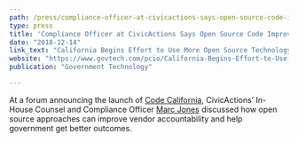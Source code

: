 ```yaml
---
path: /press/compliance-officer-at-civicactions-says-open-source-code-improves-government-vendor-relationships
type: press
title: 'Compliance Officer at CivicActions Says Open Source Code Improves Government-Vendor Relationships'
date: "2018-12-14"
link_text: "California Begins Effort to Use More Open Source Technology"
website: "https://www.govtech.com/pcio/California-Begins-Effort-to-Use-More-Open-Source-Technology.html"
publication: "Government Technology"

---
```


At a forum announcing the launch of [Code California](https://go.code.ca.gov/), CivicActions’ In-House Counsel and Compliance Officer [Marc Jones](https://civicactions.com/team/marc-jones) discussed how open source approaches can improve vendor accountability and help government get better outcomes.
